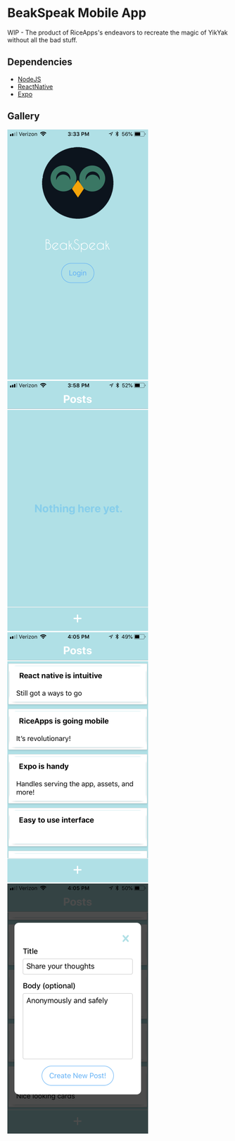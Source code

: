 # BeakSpeak Mobile App
WIP - The product of RiceApps's endeavors to recreate the magic of YikYak without all the bad stuff. 

## Dependencies
+ [NodeJS](https://nodejs.org/)
+ [ReactNative](https://facebook.github.io/react-native/)
+ [Expo](https://expo.io)

## Gallery
![login](/gallery/login.PNG?raw=true "Login Page") ![empty](/gallery/posts1.PNG?raw=true "Main Page - Empty") ![posts](/gallery/posts2.PNG?raw=true "Main Page - Posts") ![new](/gallery/newpost.PNG?raw=true "Create New Post")